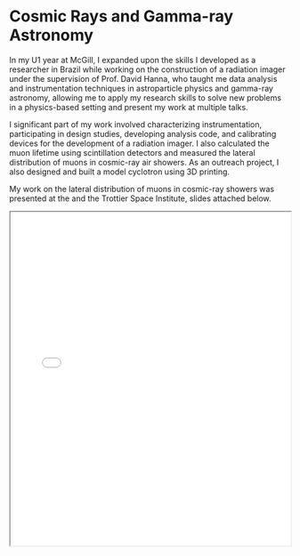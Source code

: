 # Cosmic Rays and Gamma-ray Astronomy

In my U1 year at McGill, I expanded upon the skills I developed as a researcher in Brazil while working on the construction of a radiation imager under the supervision of Prof. David Hanna, who taught me data analysis and instrumentation techniques in astroparticle physics and gamma-ray astronomy, allowing me to apply my research skills to solve new problems in a physics-based setting and present my work at multiple talks. 

I significant part of my work involved characterizing instrumentation, participating in
design studies, developing analysis code, and calibrating devices for the development of a radiation imager. I also calculated the muon lifetime using scintillation detectors and measured the lateral distribution of muons in cosmic-ray air showers. As an outreach project, I also designed and built a model cyclotron using 3D printing.

My work on the lateral distribution of muons in cosmic-ray showers was presented at the and the Trottier Space Institute, slides attached below.

<iframe width="100%" height="600" src="./media/muonpres.pdf">


Attached below you may find my reports for the muon coincidence project and my characterization of the instrumentation by measuring the muon lifetime.

<iframe width="100%" height="600" src="./media/muon.pdf">

<iframe width="100%" height="600" src="./media/lifetime.pdf">
